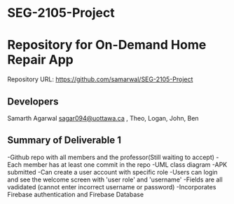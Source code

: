 # SEG-2105-Project

Repository for On-Demand Home Repair App
=================================================

Repository URL:
https://github.com/samarwal/SEG-2105-Project


Developers
----------

Samarth Agarwal <sagar094@uottawa.ca> , Theo, Logan, John, Ben




Summary of Deliverable 1
------------------------

-Github repo with all members and the professor(Still waiting to accept)
-Each member has at least one commit in the repo
-UML class diagram
-APK submitted
-Can create a user account with specific role
-Users can login and see the welcome screen with 'user role' and 'username'
-Fields are all vadidated (cannot enter incorrect username or password)
-Incorporates Firebase authentication and Firebase Database
